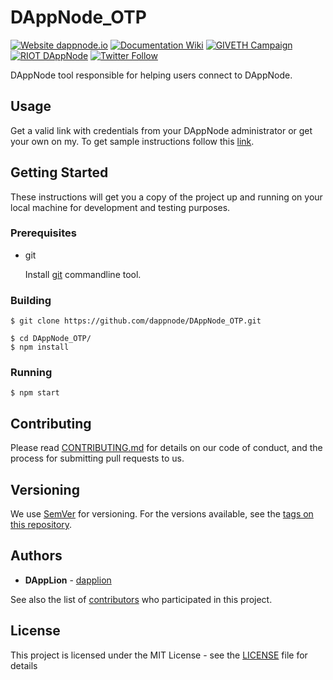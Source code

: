 # DAppNode_OTP

[![Website dappnode.io](https://img.shields.io/badge/Website-dappnode.io-brightgreen.svg)](https://dappnode.io/)
[![Documentation Wiki](https://img.shields.io/badge/Documentation-Wiki-brightgreen.svg)](https://github.com/dappnode/DAppNode/wiki)
[![GIVETH Campaign](https://img.shields.io/badge/GIVETH-Campaign-1e083c.svg)](https://alpha.giveth.io/campaigns/OcKJryNwjeidMXi9)
[![RIOT DAppNode](https://img.shields.io/badge/RIOT-DAppNode-blue.svg)](https://riot.im/app/#/room/#DAppNode:matrix.org)
[![Twitter Follow](https://img.shields.io/twitter/follow/espadrine.svg?style=social&label=Follow)](https://twitter.com/DAppNODE?lang=es)

DAppNode tool responsible for helping users connect to DAppNode.

## Usage

Get a valid link with credentials from your DAppNode administrator or get your own on my. To get sample instructions follow this [link](https://dappnode.github.io/DAppNode_OTP/#otp=eyJzZXJ2ZXIiOiJTRVJWRVJfSVAiLCJuYW1lIjoiU0VSVkVSX05BTUUiLCJ1c2VyIjoiVlBOX1VTRVIiLCJwYXNzIjoiVlBOX1BBU1NXT1JEIiwicHNrIjoiU0VSVkVSX1BTSyJ9).

## Getting Started

These instructions will get you a copy of the project up and running on your local machine for development and testing purposes.

### Prerequisites

- git

   Install [git](https://git-scm.com/book/en/v2/Getting-Started-Installing-Git) commandline tool.

### Building

```
$ git clone https://github.com/dappnode/DAppNode_OTP.git
```

```
$ cd DAppNode_OTP/
$ npm install
```

### Running

```
$ npm start
```

## Contributing

Please read [CONTRIBUTING.md](https://github.com/dappnode) for details on our code of conduct, and the process for submitting pull requests to us.

## Versioning

We use [SemVer](http://semver.org/) for versioning. For the versions available, see the [tags on this repository](https://github.com/dappnode/DAppNode_OTP/tags).

## Authors

* **DAppLion** - [dapplion](https://github.com/dapplion)

See also the list of [contributors](https://github.com/dappnode/DAppNode_OTP/contributors) who participated in this project.

## License

This project is licensed under the MIT License - see the [LICENSE](LICENSE) file for details
